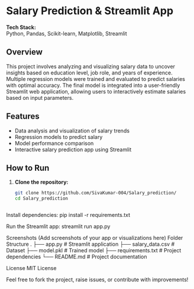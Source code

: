 # Salary Prediction & Streamlit App

**Tech Stack:**  
Python, Pandas, Scikit-learn, Matplotlib, Streamlit

## Overview

This project involves analyzing and visualizing salary data to uncover insights based on education level, job role, and years of experience. Multiple regression models were trained and evaluated to predict salaries with optimal accuracy. The final model is integrated into a user-friendly Streamlit web application, allowing users to interactively estimate salaries based on input parameters.

## Features

- Data analysis and visualization of salary trends
- Regression models to predict salary
- Model performance comparison
- Interactive salary prediction app using Streamlit

## How to Run

1. **Clone the repository:**
   ```bash
   git clone https://github.com/SivaKumar-004/Salary_prediction/
   cd Salary_prediction



Install dependencies:
pip install -r requirements.txt



Run the Streamlit app:
streamlit run app.py



Screenshots
(Add screenshots of your app or visualizations here)
Folder Structure
.
├── app.py                  # Streamlit application
├── salary_data.csv         # Dataset
├── model.pkl               # Trained model
├── requirements.txt        # Project dependencies
└── README.md               # Project documentation

License
MIT License

Feel free to fork the project, raise issues, or contribute with improvements!

